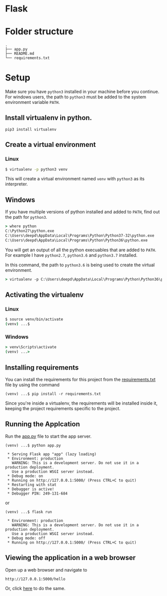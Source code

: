 # Flask

# Folder structure
```
.
├── app.py
├── README.md
└── requirements.txt
```

# Setup
Make sure you have `python3` installed in your machine before you continue. For windows users, the path to `python3` must be added to the system environment variable `PATH`. 

## Install virtualenv in python. 
```
pip3 install virtualenv
```

## Create a virtual environment
### Linux
```bash
$ virtualenv -p python3 venv
```
This will create a virtual environment named `venv` with `python3` as its interpreter.

## Windows
If you have multiple versions of python installed and added to `PATH`, find out the path for `python3`.  
```cmd
> where python
C:\Python27\python.exe
C:\Users\deepd\AppData\Local\Programs\Python\Python37-32\python.exe
C:\Users\deepd\AppData\Local\Programs\Python\Python36\python.exe
```
You will get an output of all the python execuables that are added to `PATH`. For example I have `python2.7`, `python3.6` and `python3.7` installed.

In this command, the path to `python3.6` is being used to create the virtual environment.
```cmd
> virtualenv -p C:\Users\deepd\AppData\Local\Programs\Python\Python36\python.exe venv
```

## Activating the virtualenv
### Linux
```bash
$ source venv/bin/activate
(venv) ...$ 
```
### Windows
```cmd
> venv\Scripts\activate
(venv) ...> 
```

## Installing requirements
You can install the requirements for this project from the [requirements.txt](/Python/Flask/hello-world-app/requirements.txt) file by using the command  
```
(venv) ...$ pip install -r requirements.txt
```
Since you're inside a virtualenv, the requirements will be installed inside it, keeping the project requirements specific to the project.

## Running the Applcation
Run the [app.py](/Python/Flask/hello-world-app/app.py) file to start the app server.  
```
(venv) ...$ python app.py

 * Serving Flask app "app" (lazy loading)
 * Environment: production
   WARNING: This is a development server. Do not use it in a production deployment.
   Use a production WSGI server instead.
 * Debug mode: on
 * Running on http://127.0.0.1:5000/ (Press CTRL+C to quit)
 * Restarting with stat
 * Debugger is active!
 * Debugger PIN: 249-131-684
```
or
```
(venv) ...$ flask run

 * Environment: production
   WARNING: This is a development server. Do not use it in a production deployment.
   Use a production WSGI server instead.
 * Debug mode: off
 * Running on http://127.0.0.1:5000/ (Press CTRL+C to quit)
```

## Viewing the application in a web browser
Open up a web browser and navigate to
```
http://127.0.0.1:5000/hello
```
Or, click [here](http://127.0.0.1:5000/hello) to do the same.

